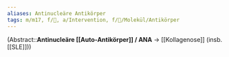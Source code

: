 ```yaml
---
aliases: Antinucleäre Antikörper
tags: m/m17, f/💉, a/Intervention, f/🧪/Molekül/Antikörper
---
```

(Abstract::**Antinucleäre [[Auto-Antikörper]] / ANA** → [[Kollagenose]] (insb. [[SLE]]))